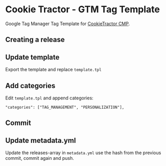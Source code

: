 # Cookie Tractor - GTM Tag Template

Google Tag Manager Tag Template for [CookieTractor CMP](https://www.cookietractor.com).

## Creating a release

## Update template
Export the template and replace `template.tpl`

## Add categories
Edit `template.tpl` and append categories:

```
"categories": ["TAG_MANAGEMENT", "PERSONALIZATION"],
```

## Commit

## Update metadata.yml
Update the releases-array in `metadata.yml` use the hash from the previous commit, commit again and push.
